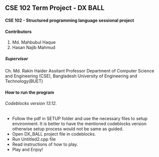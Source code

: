 ## CSE 102 Term Project - DX BALL
#### CSE 102 - Structured programming language sessional project
#### Contributors
1. Md. Mahbubul Haque
2. Hasan Najib Mahmud

##### Supervisor
Ch. Md. Rakin Haider
Assitant Professor
Department of Computer Science and Engineering (CSE),
Bangladesh University of Engineering and Technology(BUET)


#### How to run the program

###### Codeblocks version 13.12.

* Follow the pdf in SETUP folder and use the necessary files to setup environment.
It is better to have the mentioned codeblocks version otherwise setup process would not be same as guided.
* Open DX_BALL project file in codeblocks.
* Run Untitled2.cpp file
* Read instructions of how to play.
* Play and Enjoy!